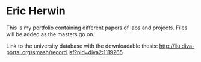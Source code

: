 # Eric Herwin

This is my portfolio containing different papers of labs and projects. Files will be added as the masters go on.


Link to the university database with the downloadable thesis:
http://liu.diva-portal.org/smash/record.jsf?pid=diva2:1119265

